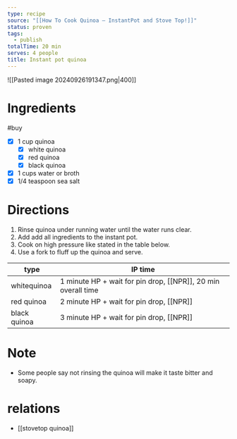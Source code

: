 ```yaml
---
type: recipe
source: "[[How To Cook Quinoa — InstantPot and Stove Top!]]"
status: proven
tags:
  - publish
totalTime: 20 min
serves: 4 people
title: Instant pot quinoa
---
```

![[Pasted image 20240926191347.png|400]]
# Ingredients
#buy
- [x] 1 cup quinoa
	- [x] white quinoa
	- [x] red quinoa
	- [x] black quinoa
- [x] 1 cups water or broth
- [x] 1/4 teaspoon sea salt
# Directions
1. Rinse quinoa under running water until the water runs clear.
2. Add add all ingredients to the instant pot.
3. Cook on high pressure like stated in the table below.
4. Use a fork to fluff up the quinoa and serve.

| type         | IP time                                                   |
| ------------ | --------------------------------------------------------- |
| whitequinoa  | 1 minute HP + wait for pin drop, [[NPR]], 20 min overall time |
| red quinoa   | 2 minute HP + wait for pin drop, [[NPR]]<br>                  |
| black quinoa | 3 minute HP + wait for pin drop, [[NPR]]                      |
# Note
- Some people say not rinsing the quinoa will make it taste bitter and soapy.
# relations
- [[stovetop quinoa]]